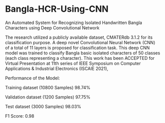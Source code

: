 # Bangla-HCR-Using-CNN

An Automated System for Recognizing Isolated Handwritten Bangla Characters using Deep Convolutional Network

The research utilized a publicly available dataset, CMATERdb 3.1.2 for its classification purpose. A deep novel Convolutional Neural Network (CNN) of a total of 11 layers is proposed for classification task. This deep CNN model was trained to classify Bangla basic isolated characters of 50 classes (each class representing a character). This work has been ACCEPTED for Virtual Presentation at 11th series of IEEE Symposium on Computer Applications & Industrial Electronics (ISCAIE 2021),


Performance of the Model:

Training dataset	(10800 Samples)	98.74%

Validation dataset	(1200 Samples)	97.75%

Test dataset	(3000 Samples)	98.03%

F1 Score: 0.98
